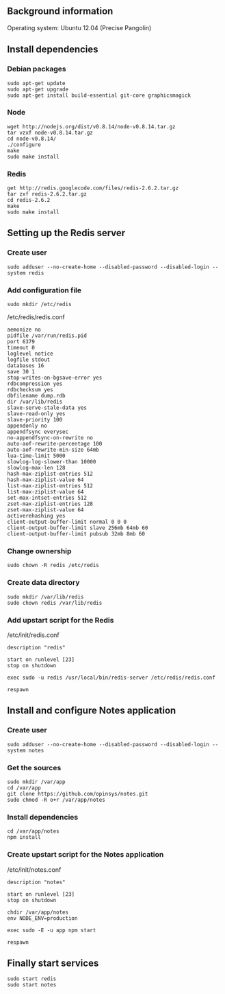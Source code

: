 ## Background information

Operating system: Ubuntu 12.04 (Precise Pangolin)

## Install dependencies

### Debian packages
```shell
sudo apt-get update
sudo apt-get upgrade
sudo apt-get install build-essential git-core graphicsmagick
```

### Node
```shell
wget http://nodejs.org/dist/v0.8.14/node-v0.8.14.tar.gz
tar vzxf node-v0.8.14.tar.gz
cd node-v0.8.14/
./configure
make
sudo make install
```


### Redis
```shell
get http://redis.googlecode.com/files/redis-2.6.2.tar.gz
tar zxf redis-2.6.2.tar.gz
cd redis-2.6.2
make
sudo make install
```

## Setting up the Redis server

### Create user
```
sudo adduser --no-create-home --disabled-password --disabled-login --system redis
```

### Add configuration file
```
sudo mkdir /etc/redis
```

/etc/redis/redis.conf
```
aemonize no
pidfile /var/run/redis.pid
port 6379
timeout 0
loglevel notice
logfile stdout
databases 16
save 30 1
stop-writes-on-bgsave-error yes
rdbcompression yes
rdbchecksum yes
dbfilename dump.rdb
dir /var/lib/redis
slave-serve-stale-data yes
slave-read-only yes
slave-priority 100
appendonly no
appendfsync everysec
no-appendfsync-on-rewrite no
auto-aof-rewrite-percentage 100
auto-aof-rewrite-min-size 64mb
lua-time-limit 5000
slowlog-log-slower-than 10000
slowlog-max-len 128
hash-max-ziplist-entries 512
hash-max-ziplist-value 64
list-max-ziplist-entries 512
list-max-ziplist-value 64
set-max-intset-entries 512
zset-max-ziplist-entries 128
zset-max-ziplist-value 64
activerehashing yes
client-output-buffer-limit normal 0 0 0
client-output-buffer-limit slave 256mb 64mb 60
client-output-buffer-limit pubsub 32mb 8mb 60
```

### Change ownership

```
sudo chown -R redis /etc/redis
```

### Create data directory

```
sudo mkdir /var/lib/redis
sudo chown redis /var/lib/redis
```

### Add upstart script for the Redis

/etc/init/redis.conf
```
description "redis"

start on runlevel [23]
stop on shutdown

exec sudo -u redis /usr/local/bin/redis-server /etc/redis/redis.conf

respawn
```

## Install and configure Notes application

### Create user
```
sudo adduser --no-create-home --disabled-password --disabled-login --system notes
```

### Get the sources

```
sudo mkdir /var/app
cd /var/app
git clone https://github.com/opinsys/notes.git
sudo chmod -R o+r /var/app/notes
```

### Install dependencies

```
cd /var/app/notes
npm install
```

### Create upstart script for the Notes application

/etc/init/notes.conf
```
description "notes"

start on runlevel [23]
stop on shutdown

chdir /var/app/notes
env NODE_ENV=production   

exec sudo -E -u app npm start

respawn
```

## Finally start services

```
sudo start redis
sudo start notes
```